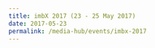 ```yaml
---
title: imbX 2017 (23 - 25 May 2017)
date: 2017-05-23
permalink: /media-hub/events/imbx-2017
---
```

